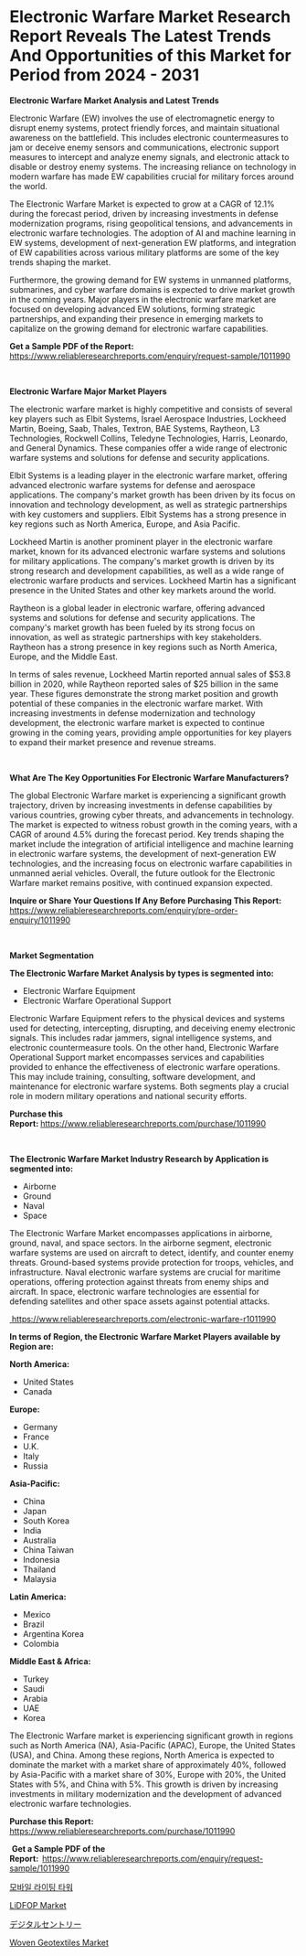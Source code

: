 <p><h1>Electronic Warfare Market Research Report Reveals The Latest Trends And Opportunities of this Market for Period from 2024 - 2031</h1></p><p><strong>Electronic Warfare Market Analysis and Latest Trends</strong></p>
<p><p>Electronic Warfare (EW) involves the use of electromagnetic energy to disrupt enemy systems, protect friendly forces, and maintain situational awareness on the battlefield. This includes electronic countermeasures to jam or deceive enemy sensors and communications, electronic support measures to intercept and analyze enemy signals, and electronic attack to disable or destroy enemy systems. The increasing reliance on technology in modern warfare has made EW capabilities crucial for military forces around the world.</p><p>The Electronic Warfare Market is expected to grow at a CAGR of 12.1% during the forecast period, driven by increasing investments in defense modernization programs, rising geopolitical tensions, and advancements in electronic warfare technologies. The adoption of AI and machine learning in EW systems, development of next-generation EW platforms, and integration of EW capabilities across various military platforms are some of the key trends shaping the market.</p><p>Furthermore, the growing demand for EW systems in unmanned platforms, submarines, and cyber warfare domains is expected to drive market growth in the coming years. Major players in the electronic warfare market are focused on developing advanced EW solutions, forming strategic partnerships, and expanding their presence in emerging markets to capitalize on the growing demand for electronic warfare capabilities.</p></p>
<p><strong>Get a Sample PDF of the Report:&nbsp;</strong> <a href="https://www.reliableresearchreports.com/enquiry/request-sample/1011990">https://www.reliableresearchreports.com/enquiry/request-sample/1011990</a></p>
<p>&nbsp;</p>
<p><strong>Electronic Warfare Major Market Players</strong></p>
<p><p>The electronic warfare market is highly competitive and consists of several key players such as Elbit Systems, Israel Aerospace Industries, Lockheed Martin, Boeing, Saab, Thales, Textron, BAE Systems, Raytheon, L3 Technologies, Rockwell Collins, Teledyne Technologies, Harris, Leonardo, and General Dynamics. These companies offer a wide range of electronic warfare systems and solutions for defense and security applications.</p><p>Elbit Systems is a leading player in the electronic warfare market, offering advanced electronic warfare systems for defense and aerospace applications. The company's market growth has been driven by its focus on innovation and technology development, as well as strategic partnerships with key customers and suppliers. Elbit Systems has a strong presence in key regions such as North America, Europe, and Asia Pacific.</p><p>Lockheed Martin is another prominent player in the electronic warfare market, known for its advanced electronic warfare systems and solutions for military applications. The company's market growth is driven by its strong research and development capabilities, as well as a wide range of electronic warfare products and services. Lockheed Martin has a significant presence in the United States and other key markets around the world.</p><p>Raytheon is a global leader in electronic warfare, offering advanced systems and solutions for defense and security applications. The company's market growth has been fueled by its strong focus on innovation, as well as strategic partnerships with key stakeholders. Raytheon has a strong presence in key regions such as North America, Europe, and the Middle East.</p><p>In terms of sales revenue, Lockheed Martin reported annual sales of $53.8 billion in 2020, while Raytheon reported sales of $25 billion in the same year. These figures demonstrate the strong market position and growth potential of these companies in the electronic warfare market. With increasing investments in defense modernization and technology development, the electronic warfare market is expected to continue growing in the coming years, providing ample opportunities for key players to expand their market presence and revenue streams.</p></p>
<p>&nbsp;</p>
<p><strong>What Are The Key Opportunities For Electronic Warfare Manufacturers?</strong></p>
<p><p>The global Electronic Warfare market is experiencing a significant growth trajectory, driven by increasing investments in defense capabilities by various countries, growing cyber threats, and advancements in technology. The market is expected to witness robust growth in the coming years, with a CAGR of around 4.5% during the forecast period. Key trends shaping the market include the integration of artificial intelligence and machine learning in electronic warfare systems, the development of next-generation EW technologies, and the increasing focus on electronic warfare capabilities in unmanned aerial vehicles. Overall, the future outlook for the Electronic Warfare market remains positive, with continued expansion expected.</p></p>
<p><strong>Inquire or Share Your Questions If Any Before Purchasing This Report:</strong> <a href="https://www.reliableresearchreports.com/enquiry/pre-order-enquiry/1011990">https://www.reliableresearchreports.com/enquiry/pre-order-enquiry/1011990</a></p>
<p>&nbsp;</p>
<p><strong>Market Segmentation</strong></p>
<p><strong>The Electronic Warfare Market Analysis by types is segmented into:</strong></p>
<p><ul><li>Electronic Warfare Equipment</li><li>Electronic Warfare Operational Support</li></ul></p>
<p><p>Electronic Warfare Equipment refers to the physical devices and systems used for detecting, intercepting, disrupting, and deceiving enemy electronic signals. This includes radar jammers, signal intelligence systems, and electronic countermeasure tools. On the other hand, Electronic Warfare Operational Support market encompasses services and capabilities provided to enhance the effectiveness of electronic warfare operations. This may include training, consulting, software development, and maintenance for electronic warfare systems. Both segments play a crucial role in modern military operations and national security efforts.</p></p>
<p><strong>Purchase this Report:&nbsp;</strong><a href="https://www.reliableresearchreports.com/purchase/1011990">https://www.reliableresearchreports.com/purchase/1011990</a></p>
<p>&nbsp;</p>
<p><strong>The Electronic Warfare Market Industry Research by Application is segmented into:</strong></p>
<p><ul><li>Airborne</li><li>Ground</li><li>Naval</li><li>Space</li></ul></p>
<p><p>The Electronic Warfare Market encompasses applications in airborne, ground, naval, and space sectors. In the airborne segment, electronic warfare systems are used on aircraft to detect, identify, and counter enemy threats. Ground-based systems provide protection for troops, vehicles, and infrastructure. Naval electronic warfare systems are crucial for maritime operations, offering protection against threats from enemy ships and aircraft. In space, electronic warfare technologies are essential for defending satellites and other space assets against potential attacks.</p></p>
<p><a href="https://www.reliableresearchreports.com/electronic-warfare-r1011990">&nbsp;https://www.reliableresearchreports.com/electronic-warfare-r1011990</a></p>
<p><strong>In terms of Region, the Electronic Warfare Market Players available by Region are:</strong></p>
<p>
    <p> <strong> North America: </strong>
        <ul>
            <li>United States</li>
            <li>Canada</li>
        </ul>
        </p> 
    <p> <strong> Europe: </strong>
        <ul>
            <li>Germany</li>
            <li>France</li>
            <li>U.K.</li>
            <li>Italy</li>
            <li>Russia</li>
        </ul>
        </p> 
    <p> <strong> Asia-Pacific: </strong>
        <ul>
            <li>China</li>
            <li>Japan</li>
            <li>South Korea</li>
            <li>India</li>
            <li>Australia</li>
            <li>China Taiwan</li>
            <li>Indonesia</li>
            <li>Thailand</li>
            <li>Malaysia</li>
        </ul>
        </p> 
    <p> <strong> Latin America: </strong>
        <ul>
            <li>Mexico</li>
            <li>Brazil</li>
            <li>Argentina Korea</li>
            <li>Colombia</li>
        </ul>
        </p> 
    <p> <strong> Middle East & Africa: </strong>
        <ul>
            <li>Turkey</li>
            <li>Saudi</li>
            <li>Arabia</li>
            <li>UAE</li>
            <li>Korea</li>
        </ul>
    </p>
    </p>
<p><p>The Electronic Warfare market is experiencing significant growth in regions such as North America (NA), Asia-Pacific (APAC), Europe, the United States (USA), and China. Among these regions, North America is expected to dominate the market with a market share of approximately 40%, followed by Asia-Pacific with a market share of 30%, Europe with 20%, the United States with 5%, and China with 5%. This growth is driven by increasing investments in military modernization and the development of advanced electronic warfare technologies.</p></p>
<p><strong>Purchase this Report: </strong><a href="https://www.reliableresearchreports.com/purchase/1011990">https://www.reliableresearchreports.com/purchase/1011990</a></p>
<p>&nbsp;<strong>Get a Sample PDF of the Report:&nbsp;&nbsp;</strong><a href="https://www.reliableresearchreports.com/enquiry/request-sample/1011990">https://www.reliableresearchreports.com/enquiry/request-sample/1011990</a></p>
<p><strong></strong></p>
<p><p><a href="https://medium.com/@thadnader1941/%EB%AA%A8%EB%B0%94%EC%9D%BC-%EB%9D%BC%EC%9D%B4%ED%8A%B8-%ED%83%80%EC%9B%8C-%EC%8B%9C%EC%9E%A5-%EB%8F%99%ED%96%A5-%EB%B0%8F-%EC%8B%9C%EC%9E%A5-%EB%B6%84%EC%84%9D%EC%9D%80-2024-2031-%EA%B8%B0%EA%B0%84%EC%9D%84-%EB%8C%80%EC%83%81%EC%9C%BC%EB%A1%9C-%EC%98%88%EC%B8%A1%EB%90%A9%EB%8B%88%EB%8B%A4-41b39d4c644a">모바일 라이팅 타워</a></p><p><a href="https://www.linkedin.com/pulse/lidfop-market-provides-comprehensive-analysis-including-7ouie?trackingId=GItHJTyNio6wFuOuv2ViSA%3D%3D">LiDFOP Market</a></p><p><a href="https://github.com/oqxogxyvqe90775/Market-Research-Report-List-2/blob/main/866266954499.md">デジタルセントリー</a></p><p><a href="https://www.linkedin.com/pulse/woven-geotextiles-market-challenges-opportunities-growth-rm27e?trackingId=JcuIdaXqaaNgEWWQsmkkLA%3D%3D">Woven Geotextiles Market</a></p></p>